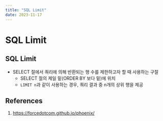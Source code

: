 ```yaml
---
title: "SQL Limit"
date: 2023-11-17
---
```


# SQL Limit

## SQL Limit

- SELECT 절에서 쿼리에 의해 반환되는 행 수를 제한하고자 할 때 사용하는 구절
  - SELECT 절의 제일 밑(ORDER BY 보다 밑)에 위치
  - `LIMIT n`과 같이 사용하는 경우, 쿼리 결과 중 n개의 상위 행을 제공

## References

1. https://forcedotcom.github.io/phoenix/

